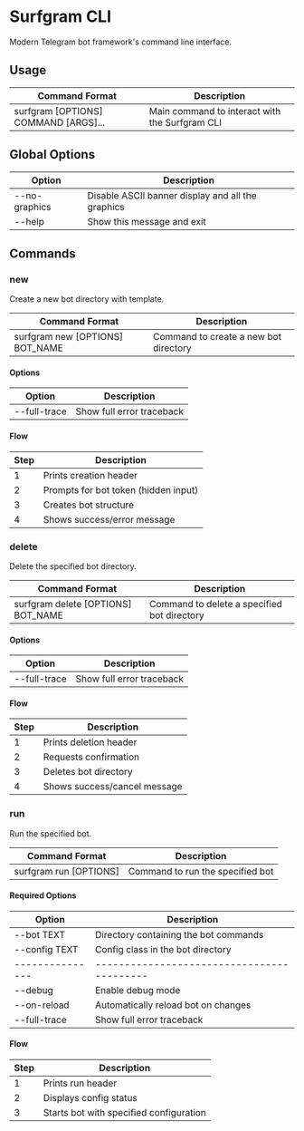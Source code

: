 # Surfgram CLI

Modern Telegram bot framework's command line interface.

## Usage

| Command Format            | Description                          |
|---------------------------|--------------------------------------|
| surfgram [OPTIONS] COMMAND [ARGS]... | Main command to interact with the Surfgram CLI |

## Global Options

| Option        | Description                                      |
|---------------|--------------------------------------------------|
| --no-graphics | Disable ASCII banner display and all the graphics |
| --help        | Show this message and exit                         |

## Commands

### new

Create a new bot directory with template.

| Command Format            | Description                                    |
|---------------------------|------------------------------------------------|
| surfgram new [OPTIONS] BOT_NAME | Command to create a new bot directory          |

#### Options

| Option        | Description                                                                                          |
|---------------|------------------------------------------------------------------------------------------------------|
| --full-trace | Show full error traceback                                                                          |

#### Flow

| Step | Description                       |
|------|-----------------------------------|
| 1    | Prints creation header            |
| 2    | Prompts for bot token (hidden input) |
| 3    | Creates bot structure             |
| 4    | Shows success/error message       |

### delete

Delete the specified bot directory.

| Command Format            | Description                                   |
|---------------------------|-----------------------------------------------|
| surfgram delete [OPTIONS] BOT_NAME | Command to delete a specified bot directory |

#### Options

| Option        | Description                             |
|---------------|-----------------------------------------|
| --full-trace | Show full error traceback               |

#### Flow

| Step | Description                             |
|------|-----------------------------------------|
| 1    | Prints deletion header                  |
| 2    | Requests confirmation                   |
| 3    | Deletes bot directory                   |
| 4    | Shows success/cancel message            |

### run 

Run the specified bot.

| Command Format            | Description                                   |
|---------------------------|-----------------------------------------------|
| surfgram run [OPTIONS] | Command to run the specified bot             |

#### Required Options

| Option        | Description                              |
|---------------|------------------------------------------|
| --bot TEXT | Directory containing the bot commands    |
| --config TEXT | Config class in the bot directory        |
|---------------|------------------------------------------|
| --debug     | Enable debug mode                       |
| --on-reload | Automatically reload bot on changes     |
| --full-trace | Show full error traceback               |

#### Flow

| Step | Description                               |
|------|-------------------------------------------|
| 1    | Prints run header                         |
| 2    | Displays config status                    |
| 3    | Starts bot with specified configuration    |